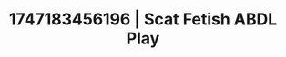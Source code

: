 ---
categories:
- Skin-to-skin fantasy
- Passionate kisses
- Tasteful nudity
- Sensory play
- Whispers of pleasure
image: /assets/images/1747183456196.jpg
layout: post
seo:
  description: Featured content with high-quality Scat Fetish, ABDL Play. HD images
    available.
  keywords: Scat Fetish, ABDL Play
  og_image: /assets/images/1747183456196.jpg
  schema_type: VisualArtwork
tags:
- '#1747183456196'
- ABDL Play
- Scat Fetish
title: 1747183456196 | Scat Fetish ABDL Play
---